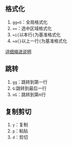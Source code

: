 ## 格式化

1. `gg=G`：全局格式化
2. `==`：选中区域格式化
3. `=i{`以本行`{`为基准格式化
4. `=a{}`以上一行`{`为基准格式化

[详细缩进说明](https://segmentfault.com/a/1190000021123401)

## 跳转

1. `gg`：跳转到第一行
2. `G`:跳转到最后一行
3. `nG`：跳转到第n行



## 复制剪切

1. `y`：复制
2. `p`：粘贴
3. `d`：剪切



